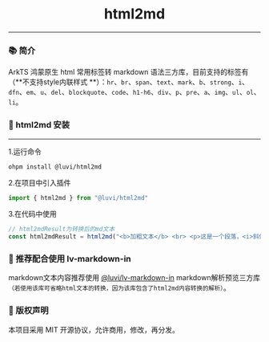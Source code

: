 # <center>html2md</center>

---

### 📚 简介

ArkTS 鸿蒙原生 html 常用标签转 markdown
语法三方库，目前支持的标签有（**不支持style内联样式
**）：`hr`、`br`、`span`、`text`、`mark`、`b`、`strong`、`i`、`dfn`、`em`、`u`、`del`、`blockquote`、`code`、`h1-h6`、`div`、`p`、`pre`、`a`、`img`、`ul`、`ol`、`li`。

### 🍺 html2md 安装

---
1.运行命令

``` shell
ohpm install @luvi/html2md
```

2.在项目中引入插件

``` javascript
import { html2md } from "@luvi/html2md"
```

3.在代码中使用

``` javascript
// html2mdResult为转换后的md文本
const html2mdResult = html2md("<b>加粗文本</b> <br> <p>这是一个段落，<i>斜体</i>可以包含在其中。</p>")
```

### 🍊 推荐配合使用 lv-markdown-in

markdown文本内容推荐使用 [@luvi/lv-markdown-in](https://ohpm.openharmony.cn/#/cn/detail/@luvi%2Flv-markdown-in)
markdown解析预览三方库`（若使用该库可省略html文本的转换，因为该库包含了html2md内容转换的解析）`。

### 🍺 版权声明

本项目采用 MIT 开源协议，允许商用，修改，再分发。